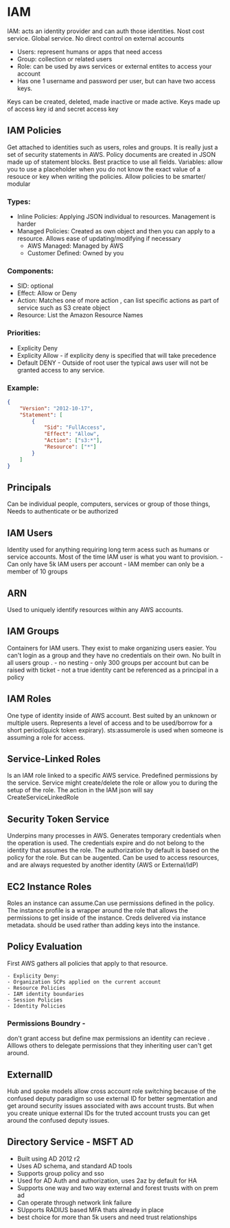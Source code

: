 # IAM 
IAM: acts an identity provider and can auth those identities. Nost cost service. Global service. No direct control on external accounts
- Users: represent humans or apps that need access
- Group: collection or related users
- Role:  can be used by aws services or external entites to access your account 
- Has one 1 username and password per user, but can have two access keys.

Keys can be created, deleted, made inactive or made active. Keys made up of access key id and secret access key

## IAM Policies
Get attached to identities such as users, roles and groups. It is really just a set of security statements in AWS. Policy documents are created in JSON made up of statement blocks. Best practice to use all fields. 
    Variables: allow you to use a placeholder when you do not know the exact value of a resouce or key when writing the policies. Allow policies to be smarter/ modular 

### Types:
   - Inline Policies: Applying JSON individual to resources. Management is harder 
   - Managed Policies: Created as own object and then you can apply to a resource. Allows ease of updating/modifying if necessary
        - AWS Managed: Managed by AWS
        - Customer Defined: Owned by you

### Components: 
   - SID: optional
   - Effect: Allow or Deny  
   - Action: Matches one of more action , can list specific actions as part of service such as S3 create object 
   - Resource: List the Amazon Resource Names 

### Priorities: 
   - Explicity Deny
   - Explicity Allow - if explicity deny is specified that will take precedence
   - Default DENY - Outside of root user the typical aws user will not be granted access to any service.

### Example:
```json
{
    "Version": "2012-10-17",
    "Statement": [
        {
            "Sid": "FullAccess",
            "Effect": "Allow",
            "Action": ["s3:*"],
            "Resource": ["*"]
        }
    ]
}
```
## Principals 
Can be individual people, computers, services or group of those things, Needs to authenticate or be authorized 

## IAM Users
Identity used for anything requiring long term acess such as humans or service accounts. Most of the time IAM user is what you want to provision.
    - Can only have 5k IAM users per account
    - IAM member can only be a member of 10 groups

## ARN
Used to uniquely identify resources within any AWS accounts.

## IAM Groups
Containers for IAM users. They exist to make organizing users easier. You can't login as a group and they have no credentials on their own. No built in all users group . 
    - no nesting
    - only 300 groups per account but can be raised with ticket
    - not a true identity cant be referenced as a principal in a policy 

## IAM Roles
One type of identity inside of AWS account. Best suited by an unknown or multiple users. Represents a level of access and to be used/borrow for a short period(quick token expirary). sts:assumerole is used when someone is assuming a role for access. 

## Service-Linked Roles
Is an IAM role linked to a specific AWS service. Predefined permissions by the service. Service might create/delete the role or allow you to during the setup of the role. The action in the IAM json will say CreateServiceLinkedRole 
 
 ## Security Token Service
 Underpins many processes in AWS. Generates temporary credentials when the operation is used. The credentials expire and do not belong to the identity that assumes the role. The authorization by default is based on the policy for the role. But can be augented. Can be used to access resources, and are always requested by another identity (AWS or External/IdP)

 ## EC2 Instance Roles 
 Roles an instance can assume.Can use permissions defined in the policy. The instance profile is a wrapper around the role that allows the permissions to get inside of the instance. Creds delivered via instance metadata. should be used rather than adding keys into the instance. 

 ## Policy Evaluation
 First AWS gathers all policies that apply to that resource. 

    - Explicity Deny: 
    - Organization SCPs applied on the current account 
    - Resource Policies
    - IAM identity boundaries
    - Session Policies
    - Identity Policies

### Permissions Boundry - 
don't grant access but define max permissions an identity can recieve . Alllows others to delegate permissions that they inheriting user can't get around.

## ExternalID
Hub and spoke models allow cross account role switching because of the confused deputy paradigm so use external ID for better segmentation and get around security issues associated with aws account trusts. But when you create unique external IDs for the truted account trusts you can get around the confused deputy issues. 

## Directory Service - MSFT AD
   - Built using AD 2012 r2
   - Uses AD schema, and standard AD tools
   - Supports group policy and sso 
   - Used for AD Auth and authorization, uses 2az by default for HA
   - Supports one way and two way external and forest trusts with on prem ad 
   - Can operate through network link failure
   - SUpports RADIUS based MFA thats already in place
   - best choice for more than 5k users and need trust relationships
   